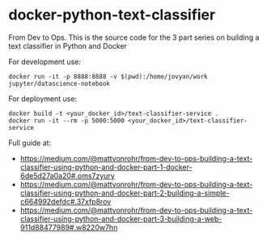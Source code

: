 # docker-python-text-classifier

From Dev to Ops. This is the source code for the 3 part series on building a text classifier in Python and Docker

For development use:

    docker run -it -p 8888:8888 -v $(pwd):/home/jovyan/work jupyter/datascience-notebook

For deployment use:

    docker build -t <your_docker_id>/text-classifier-service .
    docker run -it --rm -p 5000:5000 <your_docker_id>/text-classifier-service

Full guide at:
- https://medium.com/@mattvonrohr/from-dev-to-ops-building-a-text-classifier-using-python-and-docker-part-1-docker-6de5d27a0a20#.oms7zyury
- https://medium.com/@mattvonrohr/from-dev-to-ops-building-a-text-classifier-using-python-and-docker-part-2-building-a-simple-c664992defdc#.37xfp8rov
- https://medium.com/@mattvonrohr/from-dev-to-ops-building-a-text-classifier-using-python-and-docker-part-3-building-a-web-911d88477989#.w8220w7hn
